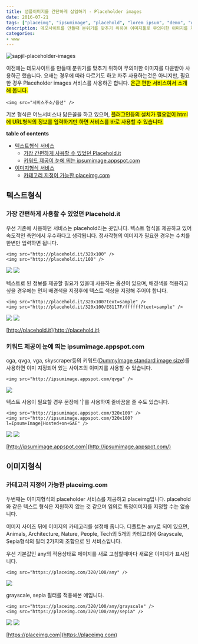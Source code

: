 ```yaml
---
title: 샘플이미지를 간단하게 삽입하기 - Placeholder images
date: 2016-07-21
tags: ["placeimg", "ipsumimage", "placehold", "lorem ipsum", "demo", "generator", "placeholder image", "random image", "sample image", "dummy image", "랜덤 이미지", "더미 이미지", "샘플 이미지", "무료"]
description: 데모사이트를 만들때 분위기를 맞추기 위하여 이미지툴로 무의미한 이미지를 제작하거나 웹상에서 아무 이미지나 다운받아 사용하곤 했다면 간편하게 사용가능한 Placeholder images 서비스를 사용하여 보시기 바랍니다. 
categories:
- www
---
```


![sapjil-placeholder-images](https://c2.staticflickr.com/9/8874/27787597153_a6db36a2d9_b.jpg)

이전에는 데모사이트를 만들때 분위기를 맞추기 위하여 무의미한 이미지를 다운받아 사용하곤 했습니다. 요새는 경우에 따라 다르기도 하고 자주 사용하는것은 아니지만, 필요한 경우 Placeholder images 서비스를 사용하곤 합니다. <mark>은근 편한 서비스여서 소개해 봅니다.</mark>

```
<img src="서비스주소/옵션" />
```
기본 형식은 어느서비스나 닮은꼴을 하고 있으며, <mark>플러그인등의 설치가 필요없이 html에 URL형식의 정보를 입력하기만 하면 서비스를 바로 사용할 수 있습니다.</mark>

**table of contents**
- [텍스트형식 서비스](#텍스트형식)
	- [가장 간편하게 사용할 수 있었던 Placehold.it](#가장-간편하게-사용할-수-있었던-Placehold.it)
	- [키워드 제공이 눈에 띄는 ipsumimage.appspot.com](#키워드-제공이-눈에-띄는-ipsumimage.appspot.com)
- [이미지형식 서비스](#이미지형식)
	- [카테고리 지정이 가능한 placeimg.com](#카테고리-지정이-가능한-placeimg.com)

## 텍스트형식

### 가장 간편하게 사용할 수 있었던 Placehold.it
우선 기존에 사용하던 서비스는 placehold라는 곳입니다.
텍스트 형식을 제공하고 있어 속도적인 측면에서 우수하다고 생각됩니다.
정사각형의 이미지가 필요한 경우는 수치를 한변만 입력하면 됩니다.

```
<img src="http://placehold.it/320x100" />
<img src="http://placehold.it/100" />
```
<img src="http://placehold.it/320x100" />
<img src="http://placehold.it/100" />

텍스트로 된 정보를 제공할 필요가 있을때 사용하는 옵션이 있으며,
배경색을 적용하고 싶을 경우에는 먼저 배경색을 지정후에 텍스트 색상을 지정해 주어야 합니다.

```
<img src="http://placehold.it/320x100?text=sample" />
<img src="http://placehold.it/320x100/E8117F/ffffff?text=sample" />
```

<img src="http://placehold.it/320x100?text=sample" />
<img src="http://placehold.it/320x100/E8117F/ffffff?text=sample" />

[http://placehold.it](http://placehold.it)

### 키워드 제공이 눈에 띄는 ipsumimage.appspot.com

cga, qvga, vga, skyscraper등의 키워드([DummyImage standard image size](http://dummyimage.com/#standards))를 사용하면 이미 지정되어 있는 사이즈의 이미지를 사용할 수 있습니다.

```
<img src="http://ipsumimage.appspot.com/qvga" />
```
<img src="http://ipsumimage.appspot.com/qvga" />

텍스트 사용이 필요할 경우 문장에 '|'를 사용하여 줄바꿈을 줄 수도 있습니다.

```
<img src="http://ipsumimage.appspot.com/320x100" />
<img src="http://ipsumimage.appspot.com/320x100?l=Ipsum+Image|Hosted+on+GAE" />
```

<img src="http://ipsumimage.appspot.com/320x100" />
<img src="http://ipsumimage.appspot.com/320x100?l=Ipsum+Image|Hosted+on+GAE" />

[http://ipsumimage.appspot.com](http://ipsumimage.appspot.com/)

## 이미지형식

### 카테고리 지정이 가능한 placeimg.com

두번째는 이미지형식의 placeholder 서비스를 제공하고 placeimg입니다.
placehold와 같은 텍스트 형식은 지원하지 않는 것 같으며 임의로 특정이미지를 지정할 수는 없습니다.

이미지 사이즈 뒤에 이미지의 카테고리를 설정해 줍니다.
디폴트는 any로 되어 있으면, Animals, Architecture, Nature, People, Tech의 5개의 카테고리에 Grayscale, Sepia형식의 필터 2가지의 조합으로 된 서비스입니다.

우선 기본값인 any의 적용상태로 페이지를 새로 고침할때마다 새로운 이미지가 표시됩니다.

```
<img src="https://placeimg.com/320/100/any" />
```

<img src="https://placeimg.com/320/100/any" />

grayscale, sepia 필터를 적용해본 예입니다.

```
<img src="https://placeimg.com/320/100/any/grayscale" />
<img src="https://placeimg.com/320/100/any/sepia" />
```

<img src="https://placeimg.com/320/100/any/grayscale" />
<img src="https://placeimg.com/320/100/any/sepia" />

[https://placeimg.com](https://placeimg.com)
